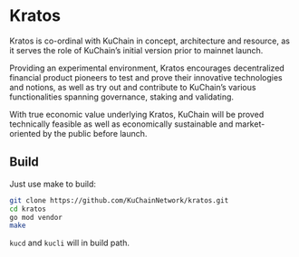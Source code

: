 # Kratos

Kratos is co-ordinal with KuChain in concept, architecture and resource, as it serves the role of KuChain’s initial version prior to mainnet launch.

Providing an experimental environment, Kratos encourages decentralized financial product pioneers to test and prove their innovative technologies and notions, as well as try out and contribute to KuChain’s various functionalities spanning governance, staking and validating.

With true economic value underlying Kratos, KuChain will be proved technically feasible as well as economically sustainable and market-oriented by the public before launch.

## Build

Just use make to build: 

```bash
git clone https://github.com/KuChainNetwork/kratos.git
cd kratos
go mod vendor
make
```

`kucd` and `kucli` will in build path.
